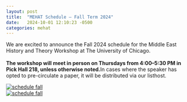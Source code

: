```yaml
---
layout: post
title:  "MEHAT Schedule — Fall Term 2024"
date:   2024-10-01 12:10:23 -0500
categories: mehat
---
```


We are excited to announce the Fall 2024 schedule for the Middle East History and Theory Workshop at The University of Chicago. 
<br>
<br>
<b>The workshop will meet in person on Thursdays from 4:00–5:30 PM in Pick Hall 218, unless otherwise noted.</b>In cases where the speaker has opted to pre-circulate a paper, it will be distributed via our listhost.   
  <div class="desktoponly" style="max-width: 100%;">
    <a href="{{ site.url }}/images/MEHAT Fall  2024 Poster.jpg" target="_blank">
      <img alt="schedule fall" src="{{ site.url }}/images/MEHAT Fall  2024 Poster.jpg" 
        style="width: auto;" />
    </a>
  </div>
  <div class="mobileonly" style="max-width: 100%;">
    <a href="{{ site.url }}/images/MEHAT Fall  2024 Poster.jpg" target="_blank">
      <img alt="schedule fall" src="{{ site.url }}//images/MEHAT Fall  2024 Poster.jpg"
        style="width: auto;" />
    </a>
  </div>
